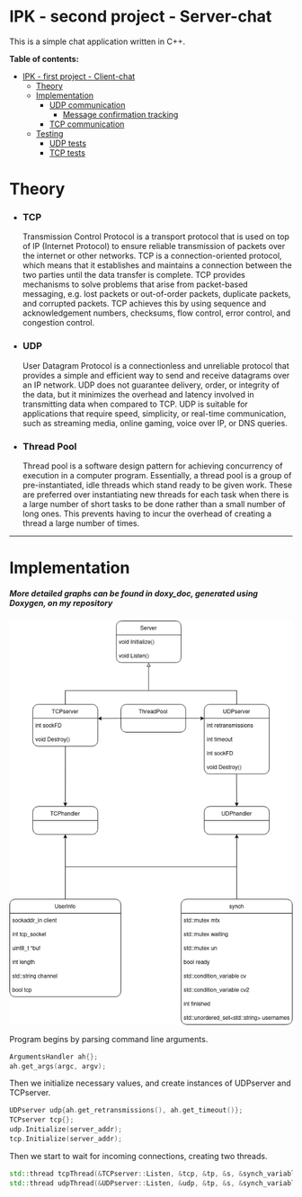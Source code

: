 # IPK - second project - Server-chat

This is a simple chat application written in C++.

**Table of contents:**

- [IPK - first project - Client-chat](#ipk---first-project---client-chat)
    - [Theory](#theory)
    - [Implementation](#implementation)
        - [UDP communication](#udp-communication)
            - [Message confirmation tracking](#message-confirmation-tracking)
        - [TCP communication](#tcp-communication)
    - [Testing](#testing)
        - [UDP tests](#udp-tests)
        - [TCP tests](#tcp-tests)

# Theory

- ### TCP

  Transmission Control Protocol is a transport protocol that is used on top of IP (Internet Protocol) to ensure reliable
  transmission of packets over the internet or other networks. TCP is a connection-oriented protocol, which means that
  it establishes and maintains a connection between the two parties until the data transfer is complete. TCP provides
  mechanisms to solve problems that arise from packet-based messaging, e.g. lost packets or out-of-order packets,
  duplicate packets, and corrupted packets. TCP achieves this by using sequence and acknowledgement numbers, checksums,
  flow control, error control, and congestion control.

- ### UDP

  User Datagram Protocol is a connectionless and unreliable protocol that provides a simple and efficient way to send
  and receive datagrams over an IP network. UDP does not guarantee delivery, order, or integrity of the data, but it
  minimizes the overhead and latency involved in transmitting data when compared to TCP. UDP is suitable for
  applications that require speed, simplicity, or real-time communication, such as streaming media, online gaming, voice
  over IP, or DNS queries.

- ### Thread Pool

  Thread pool is a software design pattern for achieving concurrency of execution in a computer program. Essentially, a
  thread pool is a group of pre-instantiated, idle threads which stand ready to be given work. These are preferred over
  instantiating new threads for each task when there is a large number of short tasks to be done rather than a small
  number of long ones. This prevents having to incur the overhead of creating a thread a large number of times.

***

# Implementation
##### More detailed graphs can be found in doxy_doc, generated using Doxygen, on my repository

![uml_ipk2_light.png](img/uml_ipk2_light.png)

Program begins by parsing command line arguments.

```cpp
ArgumentsHandler ah{};
ah.get_args(argc, argv);
```
Then we initialize necessary values, and create instances of UDPserver and TCPserver.

```cpp
UDPserver udp{ah.get_retransmissions(), ah.get_timeout()};
TCPserver tcp{};
udp.Initialize(server_addr);
tcp.Initialize(server_addr);
```
Then we start to wait for incoming connections, creating two threads.

```cpp
std::thread tcpThread(&TCPserver::Listen, &tcp, &tp, &s, &synch_variables, pipefd[0]);
std::thread udpThread(&UDPserver::Listen, &udp, &tp, &s, &synch_variables, pipefd[0]);
```

